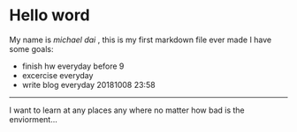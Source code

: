# Hello word
My name is *michael dai* , this is my first markdown file ever made
I have some goals:
* finish hw everyday before 9
* excercise everyday
* write blog everyday
20181008 23:58
***
I want to learn at any places any where no matter how bad is the enviorment...
###
